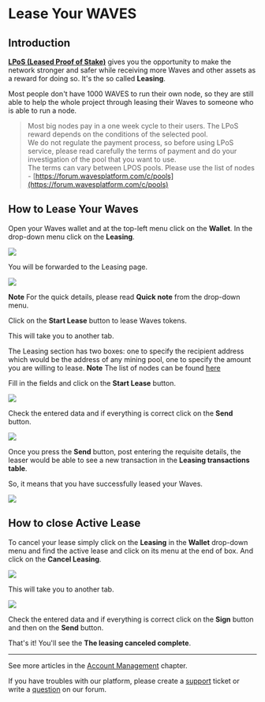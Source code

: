 # Lease Your WAVES

## Introduction

[**LPoS (Leased Proof of Stake)**](/blockchain/leasing.md) gives you the opportunity to make the network stronger and safer while receiving more Waves and other assets as a reward for doing so. It's the so called **Leasing**.

Most people don't have 1000 WAVES to run their own node, so they are still able to help the whole project through leasing their Waves to someone who is able to run a node.

> Most big nodes pay in a one week cycle to their users. The LPoS reward depends on the conditions of the selected pool.  
> We do not regulate the payment process, so before using LPoS service, please read carefully the terms of payment and do your investigation of the pool that you want to use.  
> The terms can vary between LPOS pools. Please use the list of nodes - [https://forum.wavesplatform.com/c/pools](https://forum.wavesplatform.com/c/pools)

## How to Lease Your Waves

Open your Waves wallet and at the top-left menu click on the **Wallet**. In the drop-down menu click on the **Leasing**.

![](/_assets/waves_leasing_01.png)

You will be forwarded to the Leasing page.

![](/_assets/waves_leasing_02.png)

**Note** For the quick details, please read **Quick note** from the drop-down menu.

Click on the **Start Lease** button to lease Waves tokens.

This will take you to another tab.

The Leasing section has two boxes: one to specify the recipient address which would be the address of any mining pool, one to specify the amount you are willing to lease.
**Note** The list of nodes can be found [here](https://forum.wavesplatform.com/c/pools)

Fill in the fields and click on the **Start Lease** button.

![](/_assets/waves_leasing_03.png)

Check the entered data and if everything is correct click on the **Send** button.

![](/_assets/waves_leasing_04.png)

Once you press the **Send** button, post entering the requisite details, the leaser would be able to see a new transaction in the **Leasing transactions table**.

So, it means that you have successfully leased your Waves.

![](/_assets/waves_leasing_05.png)

## How to close Active Lease

To cancel your lease simply click on the **Leasing** in the **Wallet** drop-down menu and find the active lease and click on its menu at the end of box.
And click on the **Cancel Leasing**.

![](/_assets/waves_leasing_06.png)

This will take you to another tab.

![](/_assets/waves_leasing_07.png)

Check the entered data and if everything is correct click on the **Sign** button and then on the **Send** button.

That's it! You'll see the **The leasing canceled complete**.

---



See more articles in the [Account Management](/waves-client/account-management.md) chapter.

If you have troubles with our platform, please create a [support](https://support.wavesplatform.com/) ticket or write a [question](https://forum.wavesplatform.com/) on our forum.
